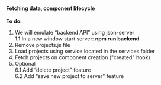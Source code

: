#### Fetching data, component lifecycle

**To do:**
1. We will emulate “backend API” using json-server  
 1.1 In a new window start server: **npm run backend**
2. Remove projects.js file
3. Load projects using service located in the services folder
4. Fetch projects on component creation ("created" hook)
5. Optional  
 6.1 Add “delete project” feature  
 6.2 Add “save new project to server” feature

